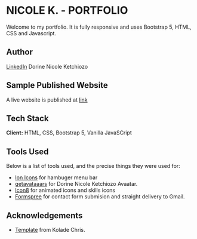# NICOLE K. - PORTFOLIO

Welcome to my portfolio. It is fully responsive and uses Bootstrap 5, HTML, CSS and Javascript.

<!-- ![Ketchdn](./assets/images/2022portfolio.png) -->

## Author

[LinkedIn](linkedin.com/in/nicoledk) Dorine Nicole Ketchiozo

## Sample Published Website

A live website is published at [link](https://nicoledk.com/)

## Tech Stack

**Client:** HTML, CSS, Bootstrap 5, Vanilla JavaSCript 

## Tools Used

Below is a list of tools used, and the precise things they were used for:

- [Ion Icons](https://ionic.io/ionicons) for hambuger menu bar
- [getavataaars](https://getavataaars.com/) for Dorine Nicole Ketchiozo Avaatar.
- [Icon8](https://icons8.com/) for animated icons and skills icons
- [Formspree](https://formspree.io/) for contact form submision and straight delivery to Gmail.

## Acknowledgements

- [Template](https://github.com/Ksound22/developer-portfolio) from Kolade Chris.

